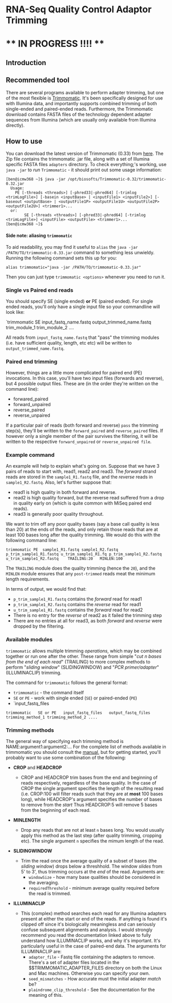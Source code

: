 # RNA-Seq Quality Control Adaptor Trimming

# ** IN PROGRESS !!!! **

## Introduction




## Recommended tool

There are several programs available to perform  adapter trimming, but one of the most flexible is [Trimmomatic](http://www.usadellab.org/cms/?page=trimmomatic). It's been specifically designed for use with Illumina data, and importantly supports combined trimming of both single-ended and paired-ended reads. Furthermore, the Trimmomatic download contains FASTA files of the technology dependent adapter sequences from Illumina (which are usually only available from Illumina directly).


## How to use

You can download the latest version of Trimmomatic (0.33) from [here](http://www.usadellab.org/cms/uploads/supplementary/Trimmomatic/Trimmomatic-0.33.zip). The Zip file contains the trimmomatic .jar file, along with a set of Illumina specific FASTA files `adapters` directory. To check everything;'s working, use `java -jar` to *run* `Trimmomatic` - it should print out some usage information:

	[ben@icmw368 ~]$ java -jar /opt/biosofts/Trimmomatic-0.32/trimmomatic-0.32.jar
	  Usage:
		PE [-threads <threads>] [-phred33|-phred64] [-trimlog <trimLogFile>] [-basein <inputBase> | <inputFile1> <inputFile2>] [-baseout <outputBase> | <outputFile1P> <outputFile1U> <outputFile2P> <outputFile2U>] <trimmer1>...
   	  or:
        	SE [-threads <threads>] [-phred33|-phred64] [-trimlog <trimLogFile>] <inputFile> <outputFile> <trimmer1>...
	[ben@icmw368 ~]$

#### Side note: aliasing `trimmomatic`

To aid readability, you may find it useful to `alias` the `java -jar /PATH/TO/trimmomatic-0.33.jar` command to something less unwieldy. Running the following command sets this up for you:

	alias trimmomatic="java -jar /PATH/TO/trimmomatic-0.33.jar"

Then you can just type `trimmomatic <options>` whenever you need to run it.


### Single vs Paired end reads

You should specify SE (single ended) **or** PE (paired ended).  For single ended reads, you'll only have a single input file so your commandline will look like:

`trimmomatic   SE   input_fastq_name.fastq  output_trimmed_name.fastq   trim_module_1   trim_module_2 ....

All reads from `input_fastq_name.fastq` that "pass" the trimming modules (i.e. have sufficient quality, length, etc etc) will be written to `output_trimmed_name.fastq`.

### Paired end trimming

However, things are a little more complicated for paired end (PE) invocations. In this case, you'll have two input files (forwards and reverse), but 4 possible output files. These are (in the order they're written on the command line):

   - forwared_paired
   - forward_unpaired
   - reverse_paired
   - reverse_unpaired

If a particular pair of reads (both forward and reverse) `pass` the trimming step(s), they'll be written to the `forward_paired` and `reverse_paired` files. If however only a single member of the pair survives the filtering, it will be written to the respective `forward_unpaired` or `reverse_unpaired file`.


### Example command
An example will help to explain what's going on. Suppose that we have 3 pairs of reads to start with, read1, read2 and read3. The *forward* strand reads are stored in the `sample1_R1.fastq` file, and the *reverse* reads in `sample1_R2.fastq`. Also, let's further suppose that:

  - read1 is high quality in both forward and reverse.
  - read2 is high quality forward, but the reverse read suffered from a drop in quality early on (which is quite common with MiSeq paired end reads).
  - read3 is generally poor quality throughout.


We want to trim off any poor quality bases (say a base call quality is less than 20) at the ends of the reads, and only retain those reads that are at least 100 bases long after the quality trimming. We would do this with the following command line:

   `trimmomatic PE  sample1_R1.fastq sample1_R2.fastq  p_trim_sample1_R1.fastq u_trim_sample1_R1.fq p_trim_sample1_R2.fastq u_trim_sample1_R2.fastq    TRAILING:20   MINLEN:100`

The `TRAILING` module does the quality trimming (hence the `20`), and the `MINLEN` module ensures that any `post-trimmed` reads meat the minimum length requirements.

In terms of output, we would find that:

   - `p_trim_sample1_R1.fastq` contains the *forward* read for read1
   - `p_trim_sample1_R2.fastq` contains the *reverse* read for read1
   - `u_trim_sample1_R1.fastq` contains the *forward* read for read2
   - There is no entry for the *reverse* of read2 as it failed the trimming step
   - There are no entries at all for read3, as both *forward* and *reverse* were dropped by the filtering.



### Available modules

`trimmomatic` allows multiple trimming *operations*, which may be combined together or run one after the other. These range from simple "*cut n bases from the end of each read*" (TRAILING) to more complex methods to perform "*sliding window*" (SLIDINGWINDOW) and "*PCR primer/adapter*" (ILLUMINACLIP) trimming.

The command for `trimmomatic` follows the general format:
   - `trimmomatic` - the command itself
   - `SE` or `PE` - work with single ended (`SE`) or paired-ended (`PE`)
   - `input_fastq_files

`trimmomatic   SE or PE   input_fastq_files   output_fastq_files  trimming_method_1 trimming_method_2 ....`

### Trimming methods

The general way of specifying each trimming method is NAME:argument1:argument2:... For the complete list of methods available in trimmomatic you should consult the [manual](http://www.usadellab.org/cms/uploads/supplementary/Trimmomatic/TrimmomaticManual_V0.33.pdf), but for getting started, you'll probably want to use some combination of the following:

   - **CROP** and **HEADCROP**
       - CROP and HEADCROP trim bases from the end and beginning of reads respectively, regardless of the base quality. In the case of CROP the single argument specifies the length of the resulting read (i.e. CROP:100 will filter reads such that they are at **most** 100 bases long), while HEADCROP's argument specifies the number of bases to remove from the *start* Thus HEADCROP:5 will remove 5 bases from the beginning of each read.

   - **MINLENGTH**
       - Drop any reads that are not at least `n` bases long. You would usually apply this method as the last step (after quality trimming, cropping etc). The single argument `n` specifies the mimum length of the read.

   - **SLIDINGWINDOW**
       - Trim the read once the average quality of a subset of bases (the *sliding window*) drops below a threshhold. The window *slides* from 5' to 3', thus trimming occurs at the *end* of the read.  Arguments are:
           - `windowSize` - how many base qualities should be considered in the averaging.
           - `requiredThreshold` - minimum average quality required before the read is trimmed.

   - **ILLUMINACLIP**
       - This (complex) method searches each read for any Illumina adapters present at either the start or end of the reads. If anything is found it's clipped off since it's biologically meaningless and can seriously confuse subsequent alignments and analysis. I would strongly recommend you read the documentation linked above to fully understand how ILLUMINACLIP works, and why it's important. It's particularly useful in the case of paired-end data. The arguments for ILLUMINACLIP are:
           - `adapter_file` - Fastq file containing the adapters to remove. There's a set of adapter files located in the  $$TRIMMOMATIC_ADAPTER_FILES directory on both the Linux and Mac machines. Otherwise you can specify your own.
           - `seed_mismatches` - How accurate must the initial adapter *match* be?
           - `plaindrome_clip_threshold` - See the documentation for the meaning of this.
